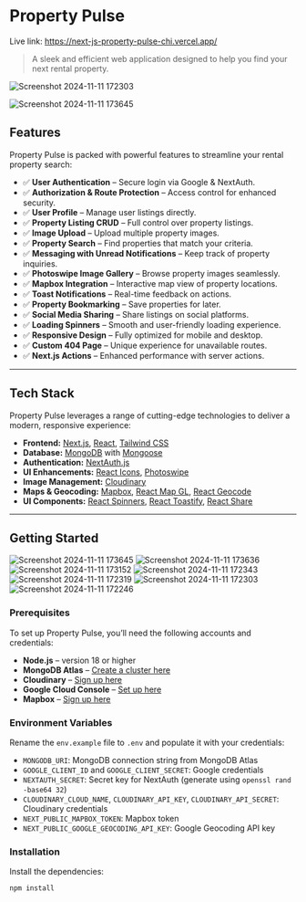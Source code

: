 # **Property Pulse**

Live link: https://next-js-property-pulse-chi.vercel.app/

> A sleek and efficient web application designed to help you find your next rental property.

![Screenshot 2024-11-11 172303](https://github.com/user-attachments/assets/90d13a82-fa74-4937-ae67-9d89b5a5c194)

![Screenshot 2024-11-11 173645](https://github.com/user-attachments/assets/e445d231-13d3-4412-ac2e-66ebd0acede7)


## **Features**

Property Pulse is packed with powerful features to streamline your rental property search:

- ✅ **User Authentication** – Secure login via Google & NextAuth.
- ✅ **Authorization & Route Protection** – Access control for enhanced security.
- ✅ **User Profile** – Manage user listings directly.
- ✅ **Property Listing CRUD** – Full control over property listings.
- ✅ **Image Upload** – Upload multiple property images.
- ✅ **Property Search** – Find properties that match your criteria.
- ✅ **Messaging with Unread Notifications** – Keep track of property inquiries.
- ✅ **Photoswipe Image Gallery** – Browse property images seamlessly.
- ✅ **Mapbox Integration** – Interactive map view of property locations.
- ✅ **Toast Notifications** – Real-time feedback on actions.
- ✅ **Property Bookmarking** – Save properties for later.
- ✅ **Social Media Sharing** – Share listings on social platforms.
- ✅ **Loading Spinners** – Smooth and user-friendly loading experience.
- ✅ **Responsive Design** – Fully optimized for mobile and desktop.
- ✅ **Custom 404 Page** – Unique experience for unavailable routes.
- ✅ **Next.js Actions** – Enhanced performance with server actions.

---

## **Tech Stack**

Property Pulse leverages a range of cutting-edge technologies to deliver a modern, responsive experience:

- **Frontend:** [Next.js](https://nextjs.org/), [React](https://reactjs.org/), [Tailwind CSS](https://tailwindcss.com/)
- **Database:** [MongoDB](https://www.mongodb.com/) with [Mongoose](https://mongoosejs.com/)
- **Authentication:** [NextAuth.js](https://next-auth.js.org/)
- **UI Enhancements:** [React Icons](https://react-icons.github.io/react-icons/), [Photoswipe](https://photoswipe.com/)
- **Image Management:** [Cloudinary](https://cloudinary.com/)
- **Maps & Geocoding:** [Mapbox](https://www.mapbox.com/), [React Map GL](https://visgl.github.io/react-map-gl/), [React Geocode](https://www.npmjs.com/package/react-geocode)
- **UI Components:** [React Spinners](https://www.npmjs.com/package/react-spinners), [React Toastify](https://fkhadra.github.io/react-toastify/), [React Share](https://www.npmjs.com/package/react-share)

---



## **Getting Started**
![Screenshot 2024-11-11 173645](https://github.com/user-attachments/assets/876c3247-f3cd-44e1-af61-b15434488ee2)
![Screenshot 2024-11-11 173636](https://github.com/user-attachments/assets/78e2d5de-7017-408d-ab2e-2010b5d1f4eb)
![Screenshot 2024-11-11 173152](https://github.com/user-attachments/assets/6d816179-18ca-4ec0-8a68-4679cc75aef2)
![Screenshot 2024-11-11 172343](https://github.com/user-attachments/assets/303b99e1-0486-4758-8c13-840c1f7dcb3f)
![Screenshot 2024-11-11 172319](https://github.com/user-attachments/assets/e293829d-b383-4282-bbb1-57f0c0a9d48c)
![Screenshot 2024-11-11 172303](https://github.com/user-attachments/assets/8955b5b9-8102-4e3c-a7d6-f62c2a1a827e)
![Screenshot 2024-11-11 172246](https://github.com/user-attachments/assets/424dde1f-60ff-4dc8-91da-a0a16c7a8bfc)


### **Prerequisites**

To set up Property Pulse, you’ll need the following accounts and credentials:

- **Node.js** – version 18 or higher
- **MongoDB Atlas** – [Create a cluster here](https://www.mongodb.com/)
- **Cloudinary** – [Sign up here](https://cloudinary.com/)
- **Google Cloud Console** – [Set up here](https://console.cloud.google.com/)
- **Mapbox** – [Sign up here](https://www.mapbox.com/)

### **Environment Variables**

Rename the `env.example` file to `.env` and populate it with your credentials:

- `MONGODB_URI`: MongoDB connection string from MongoDB Atlas
- `GOOGLE_CLIENT_ID` and `GOOGLE_CLIENT_SECRET`: Google credentials
- `NEXTAUTH_SECRET`: Secret key for NextAuth (generate using `openssl rand -base64 32`)
- `CLOUDINARY_CLOUD_NAME`, `CLOUDINARY_API_KEY`, `CLOUDINARY_API_SECRET`: Cloudinary credentials
- `NEXT_PUBLIC_MAPBOX_TOKEN`: Mapbox token
- `NEXT_PUBLIC_GOOGLE_GEOCODING_API_KEY`: Google Geocoding API key

### **Installation**

Install the dependencies:

```bash
npm install
